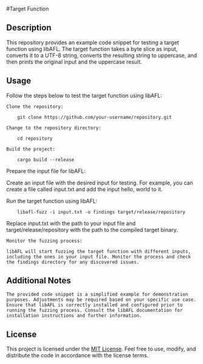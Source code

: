 #Target Function


## Description
This repository provides an example code snippet for testing a target function using libAFL. The target function takes a byte slice as input, converts it to a UTF-8 string, converts the resulting string to uppercase, and then prints the original input and the uppercase result.

## Usage
Follow the steps below to test the target function using libAFL:

    Clone the repository:
```shell
    git clone https://github.com/your-username/repository.git
  ```

    Change to the repository directory:
```shell
    cd repository
  ```

    Build the project:
```shell
    cargo build --release
  ```    

Prepare the input file for libAFL:

Create an input file with the desired input for testing. For example, you can create a file called input.txt and add the input hello, world to it.

Run the target function using libAFL:
```shell
    libafl-fuzz -i input.txt -o findings target/release/repository
  ```
Replace input.txt with the path to your input file and target/release/repository with the path to the compiled target binary.

    Monitor the fuzzing process:

    libAFL will start fuzzing the target function with different inputs, including the ones in your input file. Monitor the process and check the findings directory for any discovered issues.
## Additional Notes
    The provided code snippet is a simplified example for demonstration purposes. Adjustments may be required based on your specific use case.
    Ensure that libAFL is correctly installed and configured prior to running the fuzzing process. Consult the libAFL documentation for installation instructions and further information.

## License

This project is licensed under the [MIT License](link-to-license-file). Feel free to use, modify, and distribute the code in accordance with the license terms.
